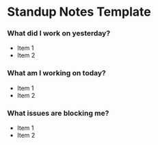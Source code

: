 # Standup Notes Template

### What did I work on yesterday?

* Item 1
* Item 2

### What am I working on today?

* Item 1
* Item 2

### What issues are blocking me?

* Item 1
* Item 2
